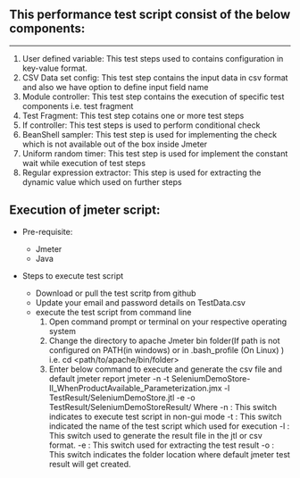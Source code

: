 This performance test script consist of the below components:
-------------------------------------------------------------
-------------------------------------------------------------

1) User defined variable: This test steps used to contains configuration in key-value format.
2) CSV Data set config: This test step contains the input data in csv format and also we have option to define input field name
3) Module controller: This test step contains the execution of specific test components i.e. test fragment
4) Test Fragment: This test step cotains one or more test steps
5) If controller: This test steps is used to perform conditional check
6) BeanShell sampler: This test step is used for implementing the check which is not available out of the box inside Jmeter
7) Uniform random timer: This test step is used for implement the constant wait while execution of test steps
8) Regular expression extractor: This step is used for extracting the dynamic value which used on further steps


Execution of jmeter script:
-------------------------------
* Pre-requisite:
    - Jmeter
    - Java

* Steps to execute test script
  - Download or pull the test scritp from github
  - Update your email and password details on TestData.csv
  - execute the test script from command line
    1) Open command prompt or terminal on your respective operating system
    2) Change the directory to apache Jmeter bin folder(If path is not configured on PATH(in windows) or in .bash_profile (On Linux) ) i.e.         cd <path/to/apache/bin/folder>
    3) Enter below command to execute and generate the csv file and default jmeter report
        jmeter -n -t SeleniumDemoStore-II_WhenProductAvailable_Parameterization.jmx -l TestResult/SeleniumDemoStore.jtl -e -o  TestResult/SeleniumDemoStoreResult/
        Where
            -n : This switch indicates to execute test script in non-gui mode
            -t : This switch indicated the name of the test script which used for execution
            -l : This switch used to generate the result file in the jtl or csv format.
            -e : This switch used for extracting the test result
            -o : This switch indicates the folder location where default jmeter test result will get created.

